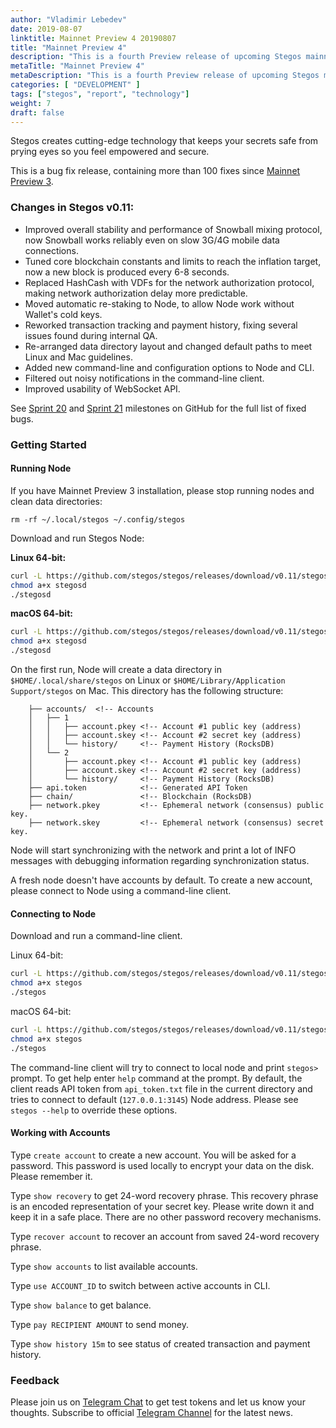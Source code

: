 ```yaml
---
author: "Vladimir Lebedev"
date: 2019-08-07
linktitle: Mainnet Preview 4 20190807
title: "Mainnet Preview 4"
description: "This is a fourth Preview release of upcoming Stegos mainnet."
metaTitle: "Mainnet Preview 4"
metaDescription: "This is a fourth Preview release of upcoming Stegos mainnet."
categories: [ "DEVELOPMENT" ]
tags: ["stegos", "report", "technology"]
weight: 7
draft: false
---
```

Stegos creates cutting-edge technology that keeps your secrets safe from prying eyes so you feel empowered and secure.

This is a bug fix release, containing more than 100 fixes since [Mainnet Preview 3](https://github.com/stegos/stegos/releases/tag/v0.10).

### Changes in Stegos v0.11:

- Improved overall stability and performance of Snowball mixing protocol, now Snowball works reliably even on slow 3G/4G mobile data connections.
- Tuned core blockchain constants and limits to reach the inflation target, now a new block is produced every 6-8 seconds.
- Replaced HashCash with VDFs for the network authorization protocol, making network authorization delay more predictable.
- Moved automatic re-staking to Node, to allow Node work without Wallet's cold keys.
- Reworked transaction tracking and payment history, fixing several issues found during internal QA.
- Re-arranged data directory layout and changed default paths to meet Linux and Mac guidelines.
- Added new command-line and configuration options to Node and CLI.
- Filtered out noisy notifications in the command-line client.
- Improved usability of WebSocket API.

See [Sprint 20](https://github.com/stegos/stegos/milestone/21?closed=1) and [Sprint 21](https://github.com/stegos/stegos/milestone/22?closed=1) milestones on GitHub for the full list of fixed bugs.

### Getting Started

#### Running Node

If you have Mainnet Preview 3 installation, please stop running nodes and clean data directories:

```
rm -rf ~/.local/stegos ~/.config/stegos
```

Download and run Stegos Node:

**Linux 64-bit:**

```bash
curl -L https://github.com/stegos/stegos/releases/download/v0.11/stegosd-linux-x64 -o stegosd
chmod a+x stegosd
./stegosd
```

**macOS 64-bit:**

```bash
curl -L https://github.com/stegos/stegos/releases/download/v0.11/stegosd-macos-x64 -o stegosd
chmod a+x stegosd
./stegosd
```

On the first run, Node will create a data directory in `$HOME/.local/share/stegos` on Linux or `$HOME/Library/Application Support/stegos` on Mac. This directory has the following structure:


```
    ├── accounts/  <!-- Accounts
    │   ├── 1
    │   │   ├── account.pkey <!-- Account #1 public key (address)
    │   │   ├── account.skey <!-- Account #2 secret key (address)
    │   │   └── history/     <!-- Payment History (RocksDB)
    │   └── 2
    │       ├── account.pkey <!-- Account #1 public key (address)
    │       ├── account.skey <!-- Account #2 secret key (address)
    │       └── history/     <!-- Payment History (RocksDB)
    ├── api.token            <!-- Generated API Token
    ├── chain/               <!-- Blockchain (RocksDB)
    ├── network.pkey         <!-- Ephemeral network (consensus) public key.
    ├── network.skey         <!-- Ephemeral network (consensus) secret key.
```

Node will start synchronizing with the network and print a lot of INFO messages with debugging information regarding synchronization status.

A fresh node doesn't have accounts by default. To create a new account, please connect to Node using a command-line client.

#### Connecting to Node

Download and run a command-line client.

Linux 64-bit:

```bash
curl -L https://github.com/stegos/stegos/releases/download/v0.11/stegos-linux-x64 -o stegos
chmod a+x stegos
./stegos
```

macOS 64-bit:

```bash
curl -L https://github.com/stegos/stegos/releases/download/v0.11/stegos-macos-x64 -o stegos
chmod a+x stegos
./stegos
```

The command-line client will try to connect to local node and print `stegos>` prompt. To get help enter `help` command at the prompt. By default, the client reads API token from `api_token.txt` file in the current directory and tries to connect to default (`127.0.0.1:3145`) Node address. Please see `stegos --help` to override these options.

#### Working with Accounts

Type `create account` to create a new account. You will be asked for a password. This password is used locally to encrypt your data on the disk. Please remember it.

Type `show recovery` to get 24-word recovery phrase. This recovery phrase is an encoded representation of your secret key. Please write down it and keep it in a safe place. There are no other password recovery mechanisms.

Type `recover account` to recover an account from saved 24-word recovery phrase.

Type `show accounts` to list available accounts.

Type `use ACCOUNT_ID` to switch between active accounts in CLI.

Type `show balance` to get balance.

Type `pay RECIPIENT AMOUNT` to send money.

Type `show history 15m` to see status of created transaction and payment history.

### Feedback

Please join us on [Telegram Chat](https://stg.to/tgc) to get test tokens and let us know your thoughts.
Subscribe to official [Telegram Channel](https://stg.to/tgn) for the latest news.
